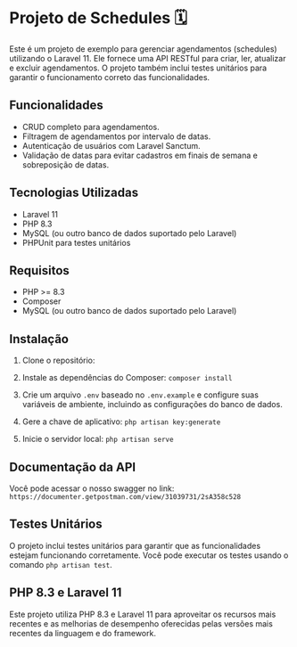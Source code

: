 # Projeto de Schedules 🗓️

Este é um projeto de exemplo para gerenciar agendamentos (schedules) utilizando o Laravel 11. Ele fornece uma API RESTful para criar, ler, atualizar e excluir agendamentos. O projeto também inclui testes unitários para garantir o funcionamento correto das funcionalidades.

## Funcionalidades

- CRUD completo para agendamentos.
- Filtragem de agendamentos por intervalo de datas.
- Autenticação de usuários com Laravel Sanctum.
- Validação de datas para evitar cadastros em finais de semana e sobreposição de datas.

## Tecnologias Utilizadas

- Laravel 11
- PHP 8.3
- MySQL (ou outro banco de dados suportado pelo Laravel)
- PHPUnit para testes unitários

## Requisitos

- PHP >= 8.3
- Composer
- MySQL (ou outro banco de dados suportado pelo Laravel)

## Instalação

1. Clone o repositório:

2. Instale as dependências do Composer:
`composer install`

3. Crie um arquivo `.env` baseado no `.env.example` e configure suas variáveis de ambiente, incluindo as configurações do banco de dados.

4. Gere a chave de aplicativo:
`php artisan key:generate`

6. Inicie o servidor local:
`php artisan serve`

## Documentação da API
Você pode acessar o nosso swagger no link: `https://documenter.getpostman.com/view/31039731/2sA358c528`

## Testes Unitários

O projeto inclui testes unitários para garantir que as funcionalidades estejam funcionando corretamente. Você pode executar os testes usando o comando `php artisan test`.

## PHP 8.3 e Laravel 11

Este projeto utiliza PHP 8.3 e Laravel 11 para aproveitar os recursos mais recentes e as melhorias de desempenho oferecidas pelas versões mais recentes da linguagem e do framework.

